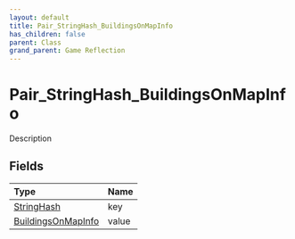 ```yaml
---
layout: default
title: Pair_StringHash_BuildingsOnMapInfo
has_children: false
parent: Class
grand_parent: Game Reflection
---
```

# Pair_StringHash_BuildingsOnMapInfo
Description 

## Fields

| Type | Name |
|:----------|:--------------|
| [StringHash](/riftbreaker-wiki/docs/game-reflection/classes/string_hash/) | key |
| [BuildingsOnMapInfo](/riftbreaker-wiki/docs/game-reflection/classes/buildings_on_map_info/) | value |

